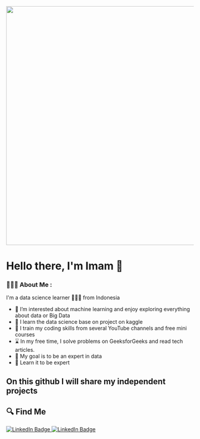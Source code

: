 <div id="header" align="center">
  <img src="https://cutewallpaper.org/28/day-change-gif-wallpaper/45-2a782-rain-d1b8a-gifs-a92bc-gif-2a208-abyss.gif" width="640" />
</div>

# Hello there, I'm Imam 👋

### 🧑🏻‍💻 About Me :

I'm a data science learner 👨🏽‍💻 from Indonesia <br>

- 🔎 I’m interested about machine learning and enjoy exploring everything about data or Big Data
- 📘 I learn the data science base on project on kaggle
- 👯 I train my coding skills from several YouTube channels and free mini courses
- ⌛ In my free time, I solve problems on GeeksforGeeks and read tech articles.
- 🎯 My goal is to be an expert in data
- 🧠 Learn it to be expert

## On this github I will share my independent projects

## 🔍 Find Me

<div id="badges" align="left">
  <a href="https://www.linkedin.com/in/imamjhe/" onclick="window.open(this.href,'_blank');return false;">
    <img src="https://img.shields.io/badge/LinkedIn-blue?style=for-the-badge&logo=linkedin&logoColor=white" alt="LinkedIn Badge"/>
  </a>
  <a href="https://www.instagram.com/imamjhe/" onclick="window.open(this.href,'_blank');return false;">
    <img src="https://img.shields.io/badge/Instagram-E4405F?style=for-the-badge&logo=instagram&logoColor=white" alt="LinkedIn Badge"/>
  </a>
</div>

